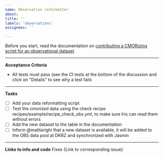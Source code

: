 ```yaml
---
name: Observation reformatter
about: 
title: ''
labels: 'observations'
assignees: ''

---
```


Before you start, read the documentation on [contributing a CMORizing script for an observational dataset](https://esmvaltool.readthedocs.io/en/latest/esmvaldiag/observations.html)

---

**Acceptance Criteria**

* All tests must pass (see the CI tests at the bottom of the discussion and click on "Details" to see why a test fails

---

**Tasks**
- [ ] Add your data reformatting script
- [ ] Test the cmorized data using the check recipe recipes/example/recipe_check_obs.yml, to make sure Iris can read them without errors
- [ ] Add the new dataset to the table in the documentation
- [ ] Inform @mattiarighi that a new dataset is available, it will be added to the OBS data pool at DKRZ and synchronized with Jasmin 

---

**Links to info and code**
Fixes {Link to corresponding issue}
